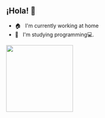 ## ¡Hola! 👋
- 🏠 &nbsp; I'm currently working at home
- 🌱 &nbsp; I'm studying programming💻.

<a href="https://github.com/anuraghazra/convoychat">
  <img align="center" src="https://github-readme-stats.vercel.app/api/top-langs/?username=taku0622&layout=compact&theme=synthwave&count_private=true&hide=php"  height="180"/>
</a>